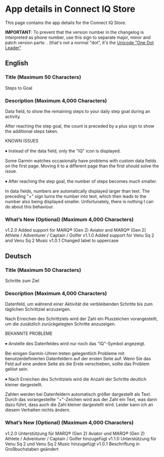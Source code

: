 # App details in Connect IQ Store

This page contains the app details for the Connect IQ Store.

**IMPORTANT**: To prevent that the version number in the changelog is interpreted as phone number, use this sign to separate major, minor and patch version parts:
․ (that's not a normal "dot", it's the [Unicode "One Dot Leader"](https://www.compart.com/en/unicode/U+2024)

## English

### Title (Maximum 50 Characters)

Steps to Goal

### Description (Maximum 4,000 Characters)

Data field, to show the remaining steps to your daily step goal during an activity.

After reaching the step goal, the count is preceded by a plus sign to show the additional steps taken.

KNOWN ISSUES

￭ Instead of the data field, only the "IQ" icon is displayed.

Some Garmin watches occasionally have problems with custom data fields on the first page. Moving it to a different page than the first should solve the issue.

￭ After reaching the step goal, the number of steps becomes much smaller.

In data fields, numbers are automatically displayed larger than text. The preceding "+" sign turns the number into text, which then leads to the number also being displayed smaller. Unfortunately, there is nothing I can do about this behaviour.

### What’s New (Optional) (Maximum 4,000 Characters)

v1․2․0 Added support for MARQ® (Gen 2) Aviator and MARQ® (Gen 2) Athlete / Adventurer / Captain / Golfer
v1․1․0 Added support for Venu Sq 2 and Venu Sq 2 Music
v1․0․1 Changed label to uppercase

## Deutsch

### Title (Maximum 50 Characters)

Schritte zum Ziel

### Description (Maximum 4,000 Characters)

Datenfeld, um während einer Aktivität die verbleibenden Schritte bis zum täglichen Schrittziel anzuzeigen.

Nach Erreichen des Schrittziels wird der Zahl ein Pluszeichen vorangestellt, um die zusätzlich zurückgelegten Schritte anzuzeigen.

BEKANNTE PROBLEME

￭ Anstelle des Datenfeldes wird nur noch das "IQ"-Symbol angezeigt.

Bei einigen Garmin-Uhren treten gelegentlich Probleme mit benutzerdefinierten Datenfeldern auf der ersten Seite auf. Wenn Sie das Feld auf eine andere Seite als die Erste verschieben, sollte das Problem gelöst sein.

￭ Nach Erreichen des Schrittziels wird die Anzahl der Schritte deutlich kleiner dargestellt.

Zahlen werden bei Datenfeldern automatisch größer dargestellt als Text. Durch das vorangestellte "+"-Zeichen wird aus der Zahl ein Text, was dann dazu führt, dass auch die Zahl kleiner dargestellt wird. Leider kann ich an diesem Verhalten nichts ändern.

### What’s New (Optional) (Maximum 4,000 Characters)

v1․2․0 Unterstützung für MARQ® (Gen 2) Aviator und MARQ® (Gen 2) Athlete / Adventurer / Captain / Golfer hinzugefügt
v1․1․0 Unterstützung für Venu Sq 2 und Venu Sq 2 Music hinzugefügt
v1․0․1 Beschriftung in Großbuchstaben geändert
